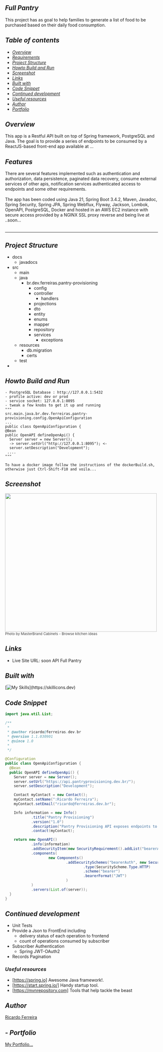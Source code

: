 ## _Full Pantry_ <br />
This project has as goal to help families to generate a list of food to be purchased
based on their daily food consumption.
## _Table of contents_

- [_Overview_](#overview)
- [_Requirements_](#requirements)
- [_Project Structure_](#requirements)
- [_Howto Build and Run_](#requirements)
- [_Screenshot_](#screenshot)
- [_Links_](...)
- [_Built with_](#built-with)
- [_Code Snippet_](#requirements)
- [_Continued development_](#continued-development)
- [_Useful resources_](#useful-resources)
- [_Author_](#requirements)
- [_Portfolio_](#requirements)

## _Overview_

This app is a Restful API built on top of Spring framework, PostgreSQL and Java. 
The goal is to provide a series of endpoints to be consumed by a ReactJS-based front-end app available at ...<soon> 
<br />

## _Features_

There are several features implemented such as authentication and authorization, data persistence, 
paginated data recovery, consume external services of other apis, notification services authenticated access to endpoints and some other requirements.<br />
<br />
The app has been coded using Java 21, Spring Boot 3.4.2, Maven, Javadoc, Spring Security, Spring JPA, Spring Webflux,
Flyway, Jackson, Lombok, OpenAPI, PostgreSQL, Docker and hosted in an AWS EC2 instance with secure access provided
by a NGINX SSL proxy reverse and being live at ..soon... <br />
<br />

<hr />

## _Project Structure_
- docs
   - javadocs
- src
    - main
    - java
        - br.dev.ferreiras.pantry-provisioning
            - config
            - controller
              - handlers
            - projections
            - dto
            - entity
            - enums
            - mapper
            - repository
            - services
              - exceptions
    - resources
        - db.migration
        - certs
    - test
-

## _Howto Build and Run_

  ```
  - PostgreSQL Database : http://127.0.0.1:5432
  - profile active: dev or prod
  - service socket: 127.0.0.1:8095
  - tweak a few knobs to get it up and running
  """
  src.main.java.br.dev.ferreiras.pantry-provisioning.config.OpenApiConfiguration
  ...
  public class OpenApiConfiguration {
  @Bean
  public OpenAPI defineOpenApi() {
    Server server = new Server();
    -> server.setUrl("http://127.0.0.1:8095"); <-
    server.setDescription("Development");
   ....
  """
  
  To have a docker image follow the instructions of the dockerBuild.sh,
  otherwise just Ctrl-Shift-F10 and voila...

```

## _Screenshot_

<div><a rel='follow' href='https://www.houzz.co.uk/photos/aristokraft-cabinetry-supercabinet-transitional-kitchen-phvw-vp~139969183' target='_blank'><img src='https://st.hzcdn.com/simgs/pictures/kitchens/aristokraft-cabinetry-supercabinet-masterbrand-cabinets-inc-img~ae51d7b30c93d471_8-2370-1-484c26a.jpg' alt='' border=0 width='500' height='454' nopin='nopin' ondragstart='return false;' onselectstart='return false;' oncontextmenu='return false;'/></a></div><div style='color:#444;'><small><a style="text-decoration:none;color:#444;" href="https://www.houzz.co.uk/professionals/cabinet-makers/masterbrand-cabinets-pfvwus-pf~1291907285" target="_blank">Photo by MasterBrand Cabinets</a> - <a style="text-decoration:none;color:#444;" href="https://www.houzz.co.uk/photos/kitchen-ideas-and-designs-phbr0-bp~t_10135" target="_blank">Browse kitchen ideas</a></small></div>

## _Links_

- Live Site URL: soon API Full Pantry</a>

## _Built with_

[![My Skills](https://skillicons.dev/icons?i=java,spring,mysql,gradle,docker,redhat,aws,idea,git,github,)](https://skillicons.dev)

## _Code Snippet_

```java
import java.util.List;

/**
 * 
 * @author ricardo@ferreiras.dev.br
 * @version 1.1.030901
 * @since 1.0
 *
 */

@Configuration
public class OpenApiConfiguration {
  @Bean
  public OpenAPI defineOpenApi() {
    Server server = new Server();
    server.setUrl("https://api.pantryprovisioning.dev.br/");
    server.setDescription("Development");

    Contact myContact = new Contact();
    myContact.setName(":Ricardo Ferreira");
    myContact.setEmail("ricardo@ferreiras.dev.br");

    Info information = new Info()
            .title("Pantry Provisioning")
            .version("1.0")
            .description("Pantry Provisioning API exposes endpoints to generate a list of food items to be purchased based on the average consumption of a family")
            .contact(myContact);

    return new OpenAPI()
            .info(information)
            .addSecurityItem(new SecurityRequirement().addList("bearerAuth"))
            .components(
                    new Components()
                            .addSecuritySchemes("bearerAuth", new SecurityScheme()
                                    .type(SecurityScheme.Type.HTTP)
                                    .scheme("bearer")
                                    .bearerFormat("JWT")
                            )
            )
            .servers(List.of(server));
  }
}

``` 

## _Continued development_

- Unit Tests 
- Provide a Json to FrontEnd including
    - delivery status of each operation to frontend 
    - count of operations consumed by subscriber 
- Subscriber Authentication 
    - Spring JWT-OAuth2 
- Records Pagination 

### _Useful resources_

- [https://spring.io] Awesome Java framework!.
- [https://start.spring.io/]  Handy startup tool.
- [https://mvnrepository.com] Tools that help tackle the beast

## _Author_
<a href="mailto:ricardo@ferreiras.dev.br">Ricardo Ferreira</a>

## - _Portfolio_
<a href="https://www.ferreiras.dev.br" target="_blank">My Portfolio...</a>

